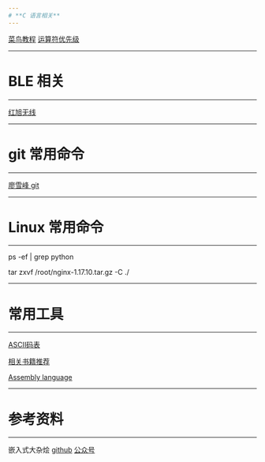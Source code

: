 ```yaml
---
# **C 语言相关**
---
```


[菜鸟教程](https://www.runoob.com/cprogramming/c-tutorial.html)    [运算符优先级](http://c.biancheng.net/view/161.html)


---
# **BLE 相关**
---

[红旭无线](https://bbs.wireless-tech.cn/)

---
# **git 常用命令**
---

[廖雪峰 git](https://www.liaoxuefeng.com/wiki/896043488029600)

---
# **Linux 常用命令**
---

ps -ef | grep python

tar zxvf /root/nginx-1.17.10.tar.gz -C ./

---
# **常用工具**
---

[ASCII码表](https://www.fly63.com/tool/ascii/)

[相关书籍推荐](https://github.com/sewain5780/ShareBooks)

[Assembly language](./01-assembly_langle_study.md)

---
# **参考资料**
---

嵌入式大杂烩    [github](https://github.com/zhengnianli/EmbedSummary)    [公众号](https://mp.weixin.qq.com/s/R1bFO8ee2lQEtDEFjr2SNQ)
